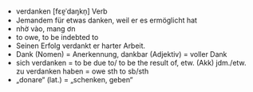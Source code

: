 - verdanken [fɛɐ̯ˈdaŋkn̩] Verb
- Jemandem für etwas danken, weil er es ermöglicht hat
- nhờ vào, mang ơn
- to owe, to be indebted to
- Seinen Erfolg verdankt er harter Arbeit.
- Dank (Nomen) = Anerkennung, dankbar (Adjektiv) = voller Dank
- sich verdanken = to be due to/ to be the result of, etw. (Akk) jdm./etw. zu verdanken haben = owe sth to sb/sth
- „donare“ (lat.) = „schenken, geben“
